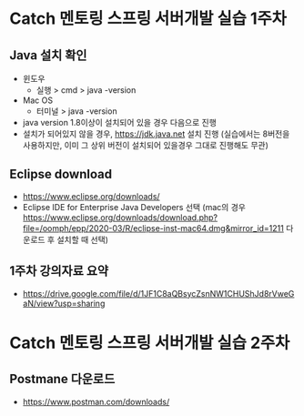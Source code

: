 # Catch 멘토링 스프링 서버개발 실습 1주차

## Java 설치 확인
 - 윈도우
   - 실행 > cmd > java -version
 - Mac OS
   - 터미널 > java -version
 - java version 1.8이상이 설치되어 있을 경우 다음으로 진행
 - 설치가 되어있지 않을 경우, https://jdk.java.net 설치 진행 (실습에서는 8버전을 사용하지만, 이미 그 상위 버전이 설치되어 있을경우 그대로 진행해도 무관)
 
## Eclipse download
 - https://www.eclipse.org/downloads/
 - Eclipse IDE for Enterprise Java Developers 선택 (mac의 경우 https://www.eclipse.org/downloads/download.php?file=/oomph/epp/2020-03/R/eclipse-inst-mac64.dmg&mirror_id=1211 다운로드 후 설치할 때 선택)
 
## 1주차 강의자료 요약
 - https://drive.google.com/file/d/1JF1C8aQBsycZsnNW1CHUShJd8rVweGaN/view?usp=sharing

# Catch 멘토링 스프링 서버개발 실습 2주차

## Postmane 다운로드
  - https://www.postman.com/downloads/
  
